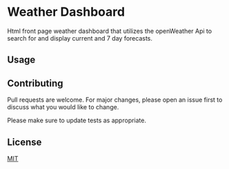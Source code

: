 # Weather Dashboard

Html front page weather dashboard that utilizes the openWeather Api to search for and display current and 7 day forecasts.

## Usage



## Contributing
Pull requests are welcome. For major changes, please open an issue first to discuss what you would like to change.

Please make sure to update tests as appropriate.

## License
[MIT](https://choosealicense.com/licenses/mit/)
